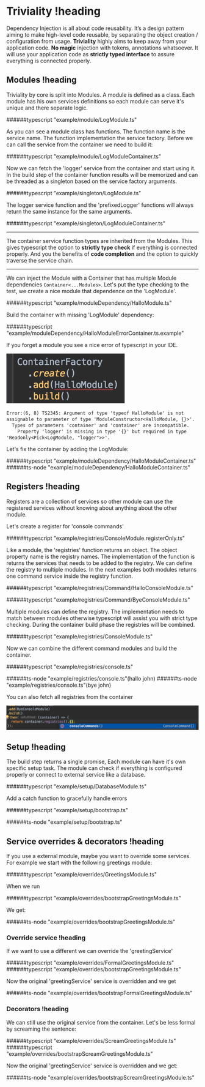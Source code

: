 # Triviality !heading

Dependency Injection is all about code reusability. 
It’s a design pattern aiming to make high-level code reusable, 
by separating the object creation / configuration from usage. **Triviality** highly aims to keep away from your application code. 
**No magic** injection with tokens, annotations whatsoever. It will use your application code 
as **strictly typed interface** to assure everything is connected properly. 

## Modules !heading

Triviality by core is split into Modules. A module is defined as a class. Each module has his own services definitions 
so each module can serve it's unique and there separate logic.

######typescript "example/module/LogModule.ts"

As you can see a module class has functions. The function name is the service name. The function implementation the service factory. Before we can call the service from the container
we need to build it:

######typescript "example/module/LogModuleContainer.ts"

Now we can fetch the 'logger' service from the container and start using it. In the build step of the container function results will be memorized and can be threaded as a 
singleton based on the service factory arguments.

######typescript "example/singleton/LogModule.ts"

The logger service function and the 'prefixedLogger' functions will always return the same instance for the same arguments. 

######typescript "example/singleton/LogModuleContainer.ts"
___

The container service function types are inherited from the Modules.
This gives typescript the option to **strictly type check** if everything is connected properly. 
And you the benefits of **code completion** and the option to quickly traverse the service chain.
___

We can inject the Module with a Container that has multiple Module dependencies ```Container<...Modules>```. Let's put 
the type checking to the test, we create a nice module that dependence on the 'LogModule'. 

######typescript "example/moduleDependency/HalloModule.ts"

Build the container with missing 'LogModule' dependency:

######typescript "example/moduleDependency/HalloModuleErrorContainer.ts.example"

If you forget a module you see a nice error of typescript in your IDE.

!["Module requirement error"](./example/moduleDependency/HalloModuleErrorContainer.png)

    Error:(6, 8) TS2345: Argument of type 'typeof HalloModule' is not assignable to parameter of type 'ModuleConstructor<HalloModule, {}>'.
      Types of parameters 'container' and 'container' are incompatible.
        Property 'logger' is missing in type '{}' but required in type 'Readonly<Pick<LogModule, "logger">>'.

Let's fix the container by adding the LogModule:

######typescript "example/moduleDependency/HalloModuleContainer.ts"
######ts-node "example/moduleDependency/HalloModuleContainer.ts"

## Registers !heading

Registers are a collection of services so other module can use the registered services without knowing about anything about the other module.

Let's create a register for 'console commands'

######typescript "example/registries/ConsoleModule.registerOnly.ts"

Like a module, the 'registries' function returns an object. The object property name is the registry names. 
The implementation of the function is returns the services that needs to be added to the registry. We can define the
registry to multiple modules. In the next examples both modules returns one command service inside the registry function.
 
######typescript "example/registries/Command/HalloConsoleModule.ts"

######typescript "example/registries/Command/ByeConsoleModule.ts"

Multiple modules can define the registry. The implementation needs to match between modules otherwise typescript will assist you with strict type checking.
During the container build phase the registries will be combined. 

######typescript "example/registries/ConsoleModule.ts"

Now we can combine the different command modules and build the container.

######typescript "example/registries/console.ts"

######ts-node "example/registries/console.ts"(hallo john)
######ts-node "example/registries/console.ts"(bye john)

You can also fetch all registries from the container

!["containerRegistries"](./example/registries/containerRegistries.png)

## Setup !heading

The build step returns a single promise, Each module can have it's own specific setup
task. The module can check if everything is configured properly or connect to external service like a database.

######typescript "example/setup/DatabaseModule.ts"

Add a catch function to gracefully handle errors

######typescript "example/setup/bootstrap.ts"

######ts-node "example/setup/bootstrap.ts"

## Service overrides & decorators !heading

If you use a external module, maybe you want to override some services. For example we start with the following greetings module:

######typescript "example/overrides/GreetingsModule.ts"

When we run 

######typescript "example/overrides/bootstrapGreetingsModule.ts"

We get:

######ts-node "example/overrides/bootstrapGreetingsModule.ts"

### Override service !heading

If we want to use a different we can override the 'greetingService'

######typescript "example/overrides/FormalGreetingsModule.ts"
######typescript "example/overrides/bootstrapGreetingsModule.ts"

Now the original 'greetingService' service is overridden and we get 

######ts-node "example/overrides/bootstrapFormalGreetingsModule.ts"

### Decorators !heading

We can still use the original service from the container. Let's be less formal by screaming the sentence: 

######typescript "example/overrides/ScreamGreetingsModule.ts"
######typescript "example/overrides/bootstrapScreamGreetingsModule.ts"

Now the original 'greetingService' service is overridden and we get:

######ts-node "example/overrides/bootstrapScreamGreetingsModule.ts"

